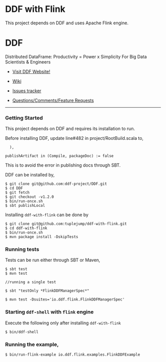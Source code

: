 DDF with Flink
===
This project depends on DDF and uses Apache Flink engine.

DDF
===

Distributed DataFrame: Productivity = Power x Simplicity
For Big Data Scientists & Engineers

* [Visit DDF Website!](http://ddf.io)

* [Wiki](https://github.com/ddf-project/DDF/wiki)

* [Issues tracker](https://github.com/ddf-project/DDF/issues)

* [Questions/Comments/Feature Requests](https://groups.google.com/forum/#!forum/ddf-project)

---

### Getting Started

This project depends on DDF and requires its installation to run.

Before installing DDF, update line#482 in project/RootBuild.scala to,
```
  ),

publishArtifact in (Compile, packageDoc) := false
```
This is to avoid the error in publishing docs through SBT.


DDF can be installed by,

```
$ git clone git@github.com:ddf-project/DDF.git
$ cd DDF
$ git fetch
$ git checkout -v1.2.0
$ bin/run-once.sh
$ sbt publishLocal
```

Installing `ddf-with-flink` can be done by

```
$ git clone git@github.com:tuplejump/ddf-with-flink.git
$ cd ddf-with-flink
$ bin/run-once.sh
$ mvn package install -DskipTests
```

### Running tests
Tests can be run either through SBT or Maven,
```
$ sbt test
$ mvn test

//running a single test

$ sbt "testOnly *FlinkDDFManagerSpec*"

$ mvn test -Dsuites='io.ddf.flink.FlinkDDFManagerSpec'
```

### Starting `ddf-shell` with `flink` engine

Execute the following only after installing `ddf-with-flink`
```
$ bin/ddf-shell
```

### Running the example,
```
$ bin/run-flink-example io.ddf.flink.examples.FlinkDDFExample
```

